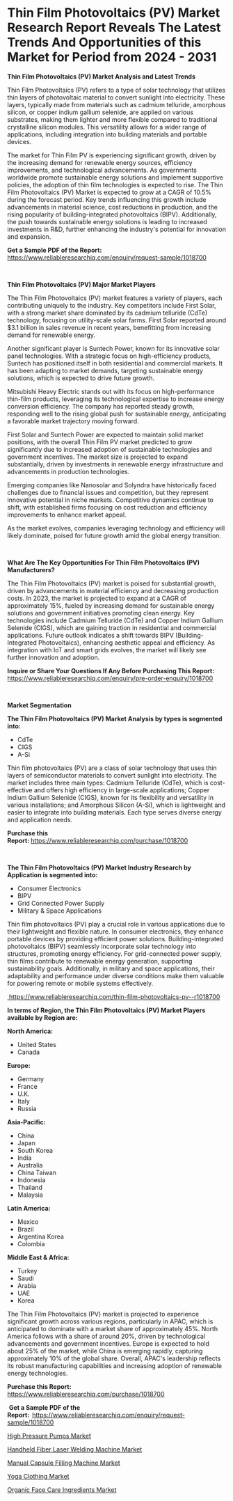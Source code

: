 <p><h1>Thin Film Photovoltaics (PV) Market Research Report Reveals The Latest Trends And Opportunities of this Market for Period from 2024 - 2031</h1></p><p><strong>Thin Film Photovoltaics (PV) Market Analysis and Latest Trends</strong></p>
<p><p>Thin Film Photovoltaics (PV) refers to a type of solar technology that utilizes thin layers of photovoltaic material to convert sunlight into electricity. These layers, typically made from materials such as cadmium telluride, amorphous silicon, or copper indium gallium selenide, are applied on various substrates, making them lighter and more flexible compared to traditional crystalline silicon modules. This versatility allows for a wider range of applications, including integration into building materials and portable devices.</p><p>The market for Thin Film PV is experiencing significant growth, driven by the increasing demand for renewable energy sources, efficiency improvements, and technological advancements. As governments worldwide promote sustainable energy solutions and implement supportive policies, the adoption of thin film technologies is expected to rise. The Thin Film Photovoltaics (PV) Market is expected to grow at a CAGR of 10.5% during the forecast period. Key trends influencing this growth include advancements in material science, cost reductions in production, and the rising popularity of building-integrated photovoltaics (BIPV). Additionally, the push towards sustainable energy solutions is leading to increased investments in R&D, further enhancing the industry's potential for innovation and expansion.</p></p>
<p><strong>Get a Sample PDF of the Report:&nbsp;</strong> <a href="https://www.reliableresearchiq.com/enquiry/request-sample/1018700">https://www.reliableresearchiq.com/enquiry/request-sample/1018700</a></p>
<p>&nbsp;</p>
<p><strong>Thin Film Photovoltaics (PV) Major Market Players</strong></p>
<p><p>The Thin Film Photovoltaics (PV) market features a variety of players, each contributing uniquely to the industry. Key competitors include First Solar, with a strong market share dominated by its cadmium telluride (CdTe) technology, focusing on utility-scale solar farms. First Solar reported around $3.1 billion in sales revenue in recent years, benefitting from increasing demand for renewable energy.</p><p>Another significant player is Suntech Power, known for its innovative solar panel technologies. With a strategic focus on high-efficiency products, Suntech has positioned itself in both residential and commercial markets. It has been adapting to market demands, targeting sustainable energy solutions, which is expected to drive future growth.</p><p>Mitsubishi Heavy Electric stands out with its focus on high-performance thin-film products, leveraging its technological expertise to increase energy conversion efficiency. The company has reported steady growth, responding well to the rising global push for sustainable energy, anticipating a favorable market trajectory moving forward.</p><p>First Solar and Suntech Power are expected to maintain solid market positions, with the overall Thin Film PV market predicted to grow significantly due to increased adoption of sustainable technologies and government incentives. The market size is projected to expand substantially, driven by investments in renewable energy infrastructure and advancements in production technologies.</p><p>Emerging companies like Nanosolar and Solyndra have historically faced challenges due to financial issues and competition, but they represent innovative potential in niche markets. Competitive dynamics continue to shift, with established firms focusing on cost reduction and efficiency improvements to enhance market appeal. </p><p>As the market evolves, companies leveraging technology and efficiency will likely dominate, poised for future growth amid the global energy transition.</p></p>
<p>&nbsp;</p>
<p><strong>What Are The Key Opportunities For Thin Film Photovoltaics (PV) Manufacturers?</strong></p>
<p><p>The Thin Film Photovoltaics (PV) market is poised for substantial growth, driven by advancements in material efficiency and decreasing production costs. In 2023, the market is projected to expand at a CAGR of approximately 15%, fueled by increasing demand for sustainable energy solutions and government initiatives promoting clean energy. Key technologies include Cadmium Telluride (CdTe) and Copper Indium Gallium Selenide (CIGS), which are gaining traction in residential and commercial applications. Future outlook indicates a shift towards BIPV (Building-Integrated Photovoltaics), enhancing aesthetic appeal and efficiency. As integration with IoT and smart grids evolves, the market will likely see further innovation and adoption.</p></p>
<p><strong>Inquire or Share Your Questions If Any Before Purchasing This Report:</strong> <a href="https://www.reliableresearchiq.com/enquiry/pre-order-enquiry/1018700">https://www.reliableresearchiq.com/enquiry/pre-order-enquiry/1018700</a></p>
<p>&nbsp;</p>
<p><strong>Market Segmentation</strong></p>
<p><strong>The Thin Film Photovoltaics (PV) Market Analysis by types is segmented into:</strong></p>
<p><ul><li>CdTe</li><li>CIGS</li><li>A-Si</li></ul></p>
<p><p>Thin film photovoltaics (PV) are a class of solar technology that uses thin layers of semiconductor materials to convert sunlight into electricity. The market includes three main types: Cadmium Telluride (CdTe), which is cost-effective and offers high efficiency in large-scale applications; Copper Indium Gallium Selenide (CIGS), known for its flexibility and versatility in various installations; and Amorphous Silicon (A-Si), which is lightweight and easier to integrate into building materials. Each type serves diverse energy and application needs.</p></p>
<p><strong>Purchase this Report:&nbsp;</strong><a href="https://www.reliableresearchiq.com/purchase/1018700">https://www.reliableresearchiq.com/purchase/1018700</a></p>
<p>&nbsp;</p>
<p><strong>The Thin Film Photovoltaics (PV) Market Industry Research by Application is segmented into:</strong></p>
<p><ul><li>Consumer Electronics</li><li>BIPV</li><li>Grid Connected Power Supply</li><li>Military & Space Applications</li></ul></p>
<p><p>Thin film photovoltaics (PV) play a crucial role in various applications due to their lightweight and flexible nature. In consumer electronics, they enhance portable devices by providing efficient power solutions. Building-integrated photovoltaics (BIPV) seamlessly incorporate solar technology into structures, promoting energy efficiency. For grid-connected power supply, thin films contribute to renewable energy generation, supporting sustainability goals. Additionally, in military and space applications, their adaptability and performance under diverse conditions make them valuable for powering remote or mobile systems effectively.</p></p>
<p><a href="https://www.reliableresearchiq.com/thin-film-photovoltaics-pv--r1018700">&nbsp;https://www.reliableresearchiq.com/thin-film-photovoltaics-pv--r1018700</a></p>
<p><strong>In terms of Region, the Thin Film Photovoltaics (PV) Market Players available by Region are:</strong></p>
<p>
    <p> <strong> North America: </strong>
        <ul>
            <li>United States</li>
            <li>Canada</li>
        </ul>
        </p> 
    <p> <strong> Europe: </strong>
        <ul>
            <li>Germany</li>
            <li>France</li>
            <li>U.K.</li>
            <li>Italy</li>
            <li>Russia</li>
        </ul>
        </p> 
    <p> <strong> Asia-Pacific: </strong>
        <ul>
            <li>China</li>
            <li>Japan</li>
            <li>South Korea</li>
            <li>India</li>
            <li>Australia</li>
            <li>China Taiwan</li>
            <li>Indonesia</li>
            <li>Thailand</li>
            <li>Malaysia</li>
        </ul>
        </p> 
    <p> <strong> Latin America: </strong>
        <ul>
            <li>Mexico</li>
            <li>Brazil</li>
            <li>Argentina Korea</li>
            <li>Colombia</li>
        </ul>
        </p> 
    <p> <strong> Middle East & Africa: </strong>
        <ul>
            <li>Turkey</li>
            <li>Saudi</li>
            <li>Arabia</li>
            <li>UAE</li>
            <li>Korea</li>
        </ul>
    </p>
    </p>
<p><p>The Thin Film Photovoltaics (PV) market is projected to experience significant growth across various regions, particularly in APAC, which is anticipated to dominate with a market share of approximately 45%. North America follows with a share of around 20%, driven by technological advancements and government incentives. Europe is expected to hold about 25% of the market, while China is emerging rapidly, capturing approximately 10% of the global share. Overall, APAC's leadership reflects its robust manufacturing capabilities and increasing adoption of renewable energy technologies.</p></p>
<p><strong>Purchase this Report: </strong><a href="https://www.reliableresearchiq.com/purchase/1018700">https://www.reliableresearchiq.com/purchase/1018700</a></p>
<p>&nbsp;<strong>Get a Sample PDF of the Report:&nbsp;&nbsp;</strong><a href="https://www.reliableresearchiq.com/enquiry/request-sample/1018700">https://www.reliableresearchiq.com/enquiry/request-sample/1018700</a></p>
<p><strong></strong></p>
<p><p><a href="https://github.com/MelgarBasny/Market-Research-Report-List-1/blob/main/high-pressure-pumps-market.md">High Pressure Pumps Market</a></p><p><a href="https://www.linkedin.com/pulse/emerging-handheld-fiber-laser-welding-machine-market-opportunities-vjrfe?trackingId=cywhEaVzTfu5LFQ9EgjUlA%3D%3D">Handheld Fiber Laser Welding Machine Market</a></p><p><a href="https://www.linkedin.com/pulse/future-innovation-global-manual-capsule-filling-machine-market-rrife?trackingId=nAmMxQlhTHutvwMnyQfA7g%3D%3D">Manual Capsule Filling Machine Market</a></p><p><a href="https://medium.com/@maudeefields042024/in-the-yoga-clothing-market-the-main-focus-is-on-keeping-costs-low-and-getting-the-most-out-of-704c4e19a5f2">Yoga Clothing Market</a></p><p><a href="https://issuu.com/reportprime-2/docs/organic-face-care-ingredients-marke_bfa94c04edaa85">Organic Face Care Ingredients Market</a></p></p>